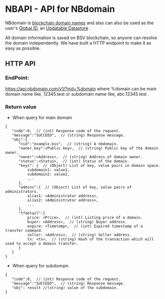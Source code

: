 # NBAPI - API for NBdomain

NBdomain is [blockchain domain names](https://medium.com/@NBdomain/nbdomain-blockchain-domains-for-a-better-internet-bcd07213ef5c) and also can also be used as the user's [Global ID](https://medium.com/coinmonks/nbdomain-a-global-id-owned-by-you-26539e05245), an [Updatable Datastore](https://medium.com/@NBdomain/nbdomain-an-updatable-datastore-for-blockchain-37e84d9af16e) .

All domain information is saved on BSV blockchain, so anyone can resolve the domain independently. We have built a HTTP endpoint to make it as easy as possible.

## HTTP API

### EndPoint:
https://api.nbdomain.com/v1/?nid=%domain
where %domain can be main domain name like, 12345.test or subdomain name like, abc.12345.test .

### Return value

* When query for main domain

```
{
   "code":0,  // (int) Response code of the request.
   "message":"SUCCEED",  // (string) Response message.
   "obj":{
      "nid":"example.bsv",  // (string) A nbdomain.
      "owner_key":<Public key>,  // (string) Public key of the domain owner.
      "owner":<Address>,  // (string) Address of domain owner.
      "status":<Status>,  // (int) Status of the domain.
      "keys": {  // (Object) List of key, value pairs in domain space.
          subdomain1: value1,
          subdomain2: value2,
          ...
      },
      "admins":{  // (Object) List of key, value pairs of administrators.
		  alias1: <Administrator address>,
		  alias2: <Administrator address>,
		  ...
      },
      "tfdetail":{
          price: <Price>,  // (int) Listing price of a domain.
          buyer: <Address>,  // (string) Buyer address.
          expire: <Timetamp>,  // (int) Expired timestamp of a transfer command.
          seller: <Address>,  // (string) Seller address.
          tx: <tx>,  // (string) Hash of the transaction which will used to accept a domain transfer.
	  }
   }
}
```
* When query for subdomain

```
{
   "code":0,  // (int) Response code of the request.
   "message":"SUCCEED",  // (string) Response message.
   "obj": result //(string) value of the subdomain.
}

